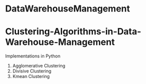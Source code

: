 # DataWarehouseManagement
# Clustering-Algorithms-in-Data-Warehouse-Management
Implementations in Python
   1. Agglomerative Clustering
   2. Divisive Clustering
   3. Kmean Clustering

